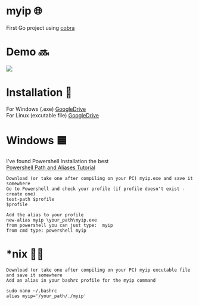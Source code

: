 # myip 🌐
First Go project using [cobra](https://github.com/spf13/cobra)

# Demo 🔜
<img src="https://i.imgur.com/mhLCXCG.jpg"><br />

# Installation 🔨
For Windows (.exe) [GoogleDrive](https://drive.google.com/file/d/1dvBEztS2b6mnB29wLQ5qsjyf_4SzPA09/view?usp=sharing) <br>
For Linux (excutable file) [GoogleDrive](https://drive.google.com/file/d/1dFjLVsPA97E10byQqEPEgfVXI2oUFbCW/view?usp=sharing)

# Windows 🟦
I've found Powershell Installation the best<br>
[Powershell Path and Aliases Tutorial](https://www.youtube.com/watch?v=4e4lGUVRKFs)

```Download (or take one after compiling on your PC) myip.exe and save it somewhere```<br>
```Go to Powershell and check your profile (if profile doesn't exist - create one)```<br>
```test-path $profile``` <br>
```$profile```<br>

```Add the alias to your profile```<br>
```new-alias myip \your_path\myip.exe```<br>
```from powershell you can just type:  myip```<br>
```from cmd type: powershell myip```

# *nix 🐧🍏
```Download (or take one after compiling on your PC) myip excutable file and save it somewhere``` <br />
```Add an alias in your bashrc profile for the myip command``` <br />

```sudo nano ~/.bashrc```<br />
```alias myip='/your_path/./myip'```